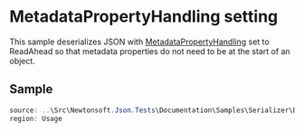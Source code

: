 ﻿# MetadataPropertyHandling setting

This sample deserializes JSON with [MetadataPropertyHandling](/API/newtonsoft/json/metadatapropertyhandling/) set to ReadAhead so that metadata properties do not need to be at the start of an object.

## Sample

```csharp Usage
source: ..\Src\Newtonsoft.Json.Tests\Documentation\Samples\Serializer\DeserializeMetadataPropertyHandling.cs
region: Usage
```
